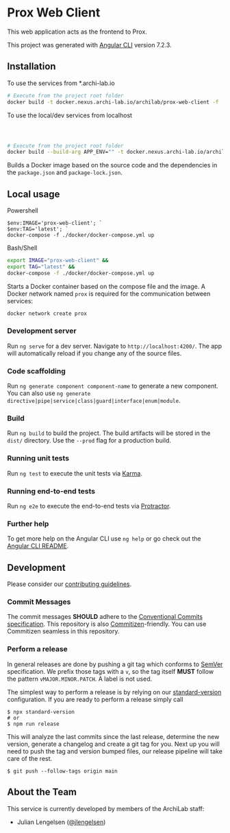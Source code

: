 # Prox Web Client

This web application acts as the frontend to Prox.

This project was generated with [Angular CLI](https://github.com/angular/angular-cli) version 7.2.3.

## Installation

To use the services from \*.archi-lab.io

```bash
# Execute from the project root folder
docker build -t docker.nexus.archi-lab.io/archilab/prox-web-client -f ./docker/Dockerfile .
```

To use the local/dev services from localhost

```bash



# Execute from the project root folder
docker build --build-arg APP_ENV="" -t docker.nexus.archi-lab.io/archilab/prox-web-client -f ./docker/Dockerfile .
```

Builds a Docker image based on the source code and the dependencies in the `package.json` and `package-lock.json`.

## Local usage

Powershell

```posh
$env:IMAGE='prox-web-client'; `
$env:TAG='latest'; `
docker-compose -f ./docker/docker-compose.yml up
```

Bash/Shell

```bash
export IMAGE="prox-web-client" &&
export TAG="latest" &&
docker-compose -f ./docker/docker-compose.yml up
```

Starts a Docker container based on the compose file and the image. A Docker network named `prox` is required for the communication between
services:

```bash
docker network create prox
```

### Development server

Run `ng serve` for a dev server. Navigate to `http://localhost:4200/`. The app will automatically reload if you change any of the source
files.

### Code scaffolding

Run `ng generate component component-name` to generate a new component. You can also use
`ng generate directive|pipe|service|class|guard|interface|enum|module`.

### Build

Run `ng build` to build the project. The build artifacts will be stored in the `dist/` directory. Use the `--prod` flag for a production
build.

### Running unit tests

Run `ng test` to execute the unit tests via [Karma](https://karma-runner.github.io).

### Running end-to-end tests

Run `ng e2e` to execute the end-to-end tests via [Protractor](http://www.protractortest.org/).

### Further help

To get more help on the Angular CLI use `ng help` or go check out the
[Angular CLI README](https://github.com/angular/angular-cli/blob/master/README.md).

## Development

Please consider our [contributing guidelines](./CONTRIBUTING.md).

### Commit Messages

The commit messages **SHOULD** adhere to the [Conventional Commits specification](https://conventionalcommits.org/). This repository is also
[Commitizen](https://github.com/pocommitizen/cz-cli)-friendly. You can use Commitizen seamless in this repository.

### Perform a release

In general releases are done by pushing a git tag which conforms to [SemVer](https://semver.org/) specification. We prefix those tags with a
`v`, so the tag itself **MUST** follow the pattern `vMAJOR.MINOR.PATCH`. A label is not used.

The simplest way to perform a release is by relying on our [standard-version](https://github.com/conventional-changelog/standard-version)
configuration. If you are ready to perform a release simply call

```shell
$ npx standard-version
# or
$ npm run release
```

This will analyze the last commits since the last release, determine the new version, generate a changelog and create a git tag for you.
Next up you will need to push the tag and version bumped files, our release pipeline will take care of the rest.

```shell
$ git push --follow-tags origin main
```

## About the Team

This service is currently developed by members of the ArchiLab staff:

- Julian Lengelsen ([@jlengelsen](https://github.com/jlengelsen))
